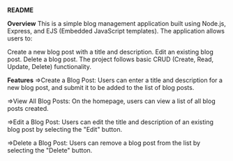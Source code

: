**README**

**Overview**
This is a simple blog management application built using Node.js, Express, and EJS (Embedded JavaScript templates). The application allows users to:

Create a new blog post with a title and description.
Edit an existing blog post.
Delete a blog post.
The project follows basic CRUD (Create, Read, Update, Delete) functionality.

**Features**
=>Create a Blog Post: Users can enter a title and description for a new blog post, and submit it to be added to the list of blog posts.

=>View All Blog Posts: On the homepage, users can view a list of all blog posts created.

=>Edit a Blog Post: Users can edit the title and description of an existing blog post by selecting the "Edit" button.

=>Delete a Blog Post: Users can remove a blog post from the list by selecting the "Delete" button.
